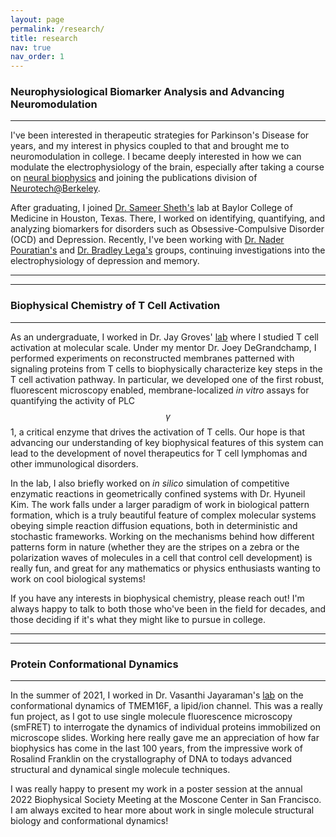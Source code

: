```yaml
---
layout: page
permalink: /research/
title: research
nav: true
nav_order: 1
---
```

### Neurophysiological Biomarker Analysis and Advancing Neuromodulation
----
I've been interested in therapeutic strategies for Parkinson's Disease for years, and my interest in physics coupled to that and brought me to neuromodulation in college. I became deeply interested in how we can modulate the electrophysiology of the brain, especially after taking a course on [neural biophysics](https://mcb.berkeley.edu/courses/syllabi/mcb166_sp2014.pdf) and joining the publications division of [Neurotech@Berkeley](https://neurotech.berkeley.edu/). 

After graduating, I joined [Dr. Sameer Sheth's](https://www.bcm.edu/research/faculty-labs/functional-and-cognitive-neurophysiology-laboratory) lab at Baylor College of Medicine in Houston, Texas. There, I worked on identifying, quantifying, and analyzing biomarkers for disorders such as Obsessive-Compulsive Disorder (OCD) and Depression. Recently, I've been working with [Dr. Nader Pouratian's](https://labs.utsouthwestern.edu/pouratian-lab) and [Dr. Bradley Lega's](https://labs.utsouthwestern.edu/texas-computational-memory-lab) groups, continuing investigations into the electrophysiology of depression and memory.

*****
*****
### Biophysical Chemistry of T Cell Activation
--- 
As an undergraduate, I worked in Dr. Jay Groves' [lab](http://groveslab.cchem.berkeley.edu/) where I studied T cell activation at molecular scale. Under my mentor Dr. Joey DeGrandchamp, I performed experiments on reconstructed membranes patterned with signaling proteins from T cells to biophysically characterize key steps in the T cell activation pathway. In particular, we developed one of the first robust, fluorescent microscopy enabled, membrane-localized *in vitro* assays for quantifying the activity of PLC $$\gamma$$ 1, a critical enzyme that drives the activation of T cells. Our hope is that advancing our understanding of key biophysical features of this system can lead to the development of novel therapeutics for T cell lymphomas and other immunological disorders.

In the lab, I also briefly worked on *in silico* simulation of competitive enzymatic reactions in geometrically confined systems with Dr. Hyuneil Kim. The work falls under a larger paradigm of work in biological pattern formation, which is a truly beautiful feature of complex molecular systems obeying simple reaction diffusion equations, both in deterministic and stochastic frameworks. Working on the mechanisms behind how different patterns form in nature (whether they are the stripes on a zebra or the polarization waves of molecules in a cell that control cell development) is really fun, and great for any mathematics or physics enthusiasts wanting to work on cool biological systems!

If you have any interests in biophysical chemistry, please reach out! I'm always happy to talk to both those who've been in the field for decades, and those deciding if it's what they might like to pursue in college.

*****
*****
### Protein Conformational Dynamics
---
In the summer of 2021, I worked in Dr. Vasanthi Jayaraman's [lab](https://med.uth.edu/bmb/jayaraman/lab-pictures/) on the conformational dynamics of TMEM16F, a lipid/ion channel. This was a really fun project, as I got to use single molecule fluorescence microscopy (smFRET) to interrogate the dynamics of individual proteins immobilized on microscope slides. Working here really gave me an appreciation of how far biophysics has come in the last 100 years, from the impressive work of Rosalind Franklin on the crystallography of DNA to todays advanced structural and dynamical single molecule techniques.

I was really happy to present my work in a poster session at the annual 2022 Biophysical Society Meeting at the Moscone Center in San Francisco. I am always excited to hear more about work in single molecule structural biology and conformational dynamics!




<!-- _pages/publications.md 
<div class="publications">

{%- for y in page.years %}
  <h2 class="year">{{y}}</h2>
  {% bibliography -f papers -q @*[year={{y}}]* %}
{% endfor %}

</div>
-->
